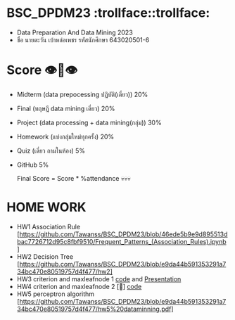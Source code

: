 # BSC_DPDM23 :trollface::trollface:
- Data Preparation And Data Mining 2023
- ชื่อ นายตะวัน เบ้าหล่อเพชร รหัสนักศึกษา 643020501-6 
# Score :eye::lips::eye:
- Midterm (data prepocessing ปฏิบัติ(เดี่ยว)) 20%
- Final (ทฤษฎี data mining เดี่ยว) 20%
- Project (data processing + data mining(กลุ่ม)) 30%
- Homework (แบ่งกลุ่มใหม่ทุกครั้ง) 20%
- Quiz (เดี่ยว ถามในห้อง) 5%
- GitHub 5%

  Final Score = Score * %attendance :skull::skull::skull:
  
# HOME WORK
- HW1 Association Rule
  [https://github.com/Tawanss/BSC_DPDM23/blob/46ede5b9e9d895513dbac7726712d95c8fbf9510/Frequent_Patterns_(Association_Rules).ipynb]  
- HW2 Decision Tree
  [https://github.com/Tawanss/BSC_DPDM23/blob/e9da44b591353291a734bc470e80519757d4f477/hw2]
- HW3 criterion and maxleafnode 1
   [code](https://github.com/Tawanss/BSC_DPDM23/blob/e9da44b591353291a734bc470e80519757d4f477/Classification.ipynb)
  and [Presentation](https://www.canva.com/design/DAF561Utz_c/RYNUqMlrxZt1t8XVU4jZfg/edit?utm_content=DAF561Utz_c&utm_campaign=designshare&utm_medium=link2&utm_source=sharebutton)
- HW4 criterion and maxleafnode 2
  [:seedling:] [code](https://github.com/Tawanss/BSC_DPDM23/blob/e9da44b591353291a734bc470e80519757d4f477/HW4_criterionmax-leaf-nodes.pdf)
- HW5 perceptron algorithm
  [https://github.com/Tawanss/BSC_DPDM23/blob/e9da44b591353291a734bc470e80519757d4f477/hw5%20dataminning.pdf]
